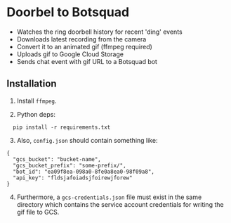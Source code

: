 # Doorbel to Botsquad

- Watches the ring doorbell history for recent 'ding' events
- Downloads latest recording from the camera
- Convert it to an animated gif (ffmpeg required)
- Uploads gif to Google Cloud Storage
- Sends chat event with gif URL to a Botsquad bot

## Installation

1. Install `ffmpeg`.

2. Python deps:

```
  pip install -r requirements.txt
```

3. Also, `config.json` should contain something like:

```
{
  "gcs_bucket": "bucket-name",
  "gcs_bucket_prefix": "some-prefix/",
  "bot_id": "ea09f8ea-098a0-8fe0a8ea0-98f09a8",
  "api_key": "fldsjafoiadsjfoirewjforew"
}

```

4. Furthermore, a `gcs-credentials.json` file must exist in the same directory
   which contains the service account credentials for writing the gif file to GCS.
